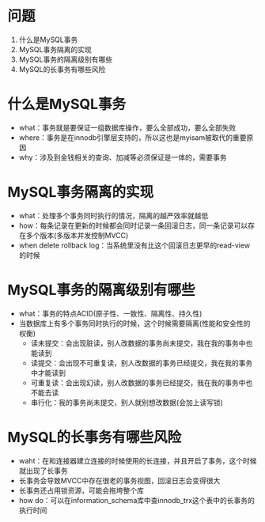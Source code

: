 # 问题
1. 什么是MySQL事务
2. MySQL事务隔离的实现
3. MySQL事务的隔离级别有哪些
4. MySQL的长事务有哪些风险

# 什么是MySQL事务
- what：事务就是要保证一组数据库操作，要么全部成功，要么全部失败
- where：事务是在innodb引擎层支持的，所以这也是myisam被取代的重要原因
- why：涉及到金钱相关的查询、加减等必须保证是一体的，需要事务

# MySQL事务隔离的实现
- what：处理多个事务同时执行的情况，隔离的越严效率就越低
- how：每条记录在更新的时候都会同时记录一条回滚日志，同一条记录可以存在多个版本(多版本并发控制MVCC)
- when delete rollback log：当系统里没有比这个回滚日志更早的read-view的时候

# MySQL事务的隔离级别有哪些
- what：事务的特点ACID(原子性、一致性、隔离性、持久性)
- 当数据库上有多个事务同时执行的时候，这个时候需要隔离(性能和安全性的权衡)
  - 读未提交：会出现脏读，别人改数据的事务尚未提交，我在我的事务中也能读到
  - 读提交：会出现不可重复读，别人改数据的事务已经提交，我在我的事务中才能读到
  - 可重复读：会出现幻读，别人改数据的事务已经提交，我在我的事务中也不能去读
  - 串行化：我的事务尚未提交，别人就别想改数据(会加上读写锁)

# MySQL的长事务有哪些风险
- waht：在和连接器建立连接的时候使用的长连接，并且开启了事务，这个时候就出现了长事务
- 长事务会导致MVCC中存在很老的事务视图，回滚日志会变得很大
- 长事务还占用锁资源，可能会拖垮整个库
- how do：可以在information_schema库中查innodb_trx这个表中的长事务的执行时间